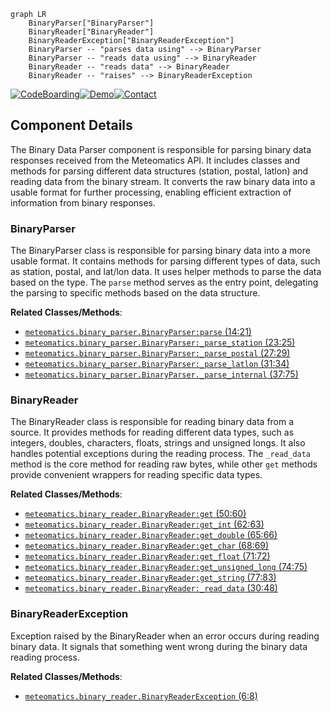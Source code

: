 ```mermaid
graph LR
    BinaryParser["BinaryParser"]
    BinaryReader["BinaryReader"]
    BinaryReaderException["BinaryReaderException"]
    BinaryParser -- "parses data using" --> BinaryParser
    BinaryParser -- "reads data using" --> BinaryReader
    BinaryReader -- "reads data" --> BinaryReader
    BinaryReader -- "raises" --> BinaryReaderException
```
[![CodeBoarding](https://img.shields.io/badge/Generated%20by-CodeBoarding-9cf?style=flat-square)](https://github.com/CodeBoarding/GeneratedOnBoardings)[![Demo](https://img.shields.io/badge/Try%20our-Demo-blue?style=flat-square)](https://www.codeboarding.org/demo)[![Contact](https://img.shields.io/badge/Contact%20us%20-%20codeboarding@gmail.com-lightgrey?style=flat-square)](mailto:codeboarding@gmail.com)

## Component Details

The Binary Data Parser component is responsible for parsing binary data responses received from the Meteomatics API. It includes classes and methods for parsing different data structures (station, postal, latlon) and reading data from the binary stream. It converts the raw binary data into a usable format for further processing, enabling efficient extraction of information from binary responses.

### BinaryParser
The BinaryParser class is responsible for parsing binary data into a more usable format. It contains methods for parsing different types of data, such as station, postal, and lat/lon data. It uses helper methods to parse the data based on the type. The `parse` method serves as the entry point, delegating the parsing to specific methods based on the data structure.


**Related Classes/Methods**:

- <a href="https://github.com/meteomatics/python-connector-api/blob/master/meteomatics/binary_parser.py#L14-L21" target="_blank" rel="noopener noreferrer">`meteomatics.binary_parser.BinaryParser:parse` (14:21)</a>
- <a href="https://github.com/meteomatics/python-connector-api/blob/master/meteomatics/binary_parser.py#L23-L25" target="_blank" rel="noopener noreferrer">`meteomatics.binary_parser.BinaryParser:_parse_station` (23:25)</a>
- <a href="https://github.com/meteomatics/python-connector-api/blob/master/meteomatics/binary_parser.py#L27-L29" target="_blank" rel="noopener noreferrer">`meteomatics.binary_parser.BinaryParser:_parse_postal` (27:29)</a>
- <a href="https://github.com/meteomatics/python-connector-api/blob/master/meteomatics/binary_parser.py#L31-L34" target="_blank" rel="noopener noreferrer">`meteomatics.binary_parser.BinaryParser:_parse_latlon` (31:34)</a>
- <a href="https://github.com/meteomatics/python-connector-api/blob/master/meteomatics/binary_parser.py#L37-L75" target="_blank" rel="noopener noreferrer">`meteomatics.binary_parser.BinaryParser._parse_internal` (37:75)</a>


### BinaryReader
The BinaryReader class is responsible for reading binary data from a source. It provides methods for reading different data types, such as integers, doubles, characters, floats, strings and unsigned longs. It also handles potential exceptions during the reading process. The `_read_data` method is the core method for reading raw bytes, while other `get` methods provide convenient wrappers for reading specific data types.


**Related Classes/Methods**:

- <a href="https://github.com/meteomatics/python-connector-api/blob/master/meteomatics/binary_reader.py#L50-L60" target="_blank" rel="noopener noreferrer">`meteomatics.binary_reader.BinaryReader:get` (50:60)</a>
- <a href="https://github.com/meteomatics/python-connector-api/blob/master/meteomatics/binary_reader.py#L62-L63" target="_blank" rel="noopener noreferrer">`meteomatics.binary_reader.BinaryReader:get_int` (62:63)</a>
- <a href="https://github.com/meteomatics/python-connector-api/blob/master/meteomatics/binary_reader.py#L65-L66" target="_blank" rel="noopener noreferrer">`meteomatics.binary_reader.BinaryReader:get_double` (65:66)</a>
- <a href="https://github.com/meteomatics/python-connector-api/blob/master/meteomatics/binary_reader.py#L68-L69" target="_blank" rel="noopener noreferrer">`meteomatics.binary_reader.BinaryReader:get_char` (68:69)</a>
- <a href="https://github.com/meteomatics/python-connector-api/blob/master/meteomatics/binary_reader.py#L71-L72" target="_blank" rel="noopener noreferrer">`meteomatics.binary_reader.BinaryReader:get_float` (71:72)</a>
- <a href="https://github.com/meteomatics/python-connector-api/blob/master/meteomatics/binary_reader.py#L74-L75" target="_blank" rel="noopener noreferrer">`meteomatics.binary_reader.BinaryReader:get_unsigned_long` (74:75)</a>
- <a href="https://github.com/meteomatics/python-connector-api/blob/master/meteomatics/binary_reader.py#L77-L83" target="_blank" rel="noopener noreferrer">`meteomatics.binary_reader.BinaryReader:get_string` (77:83)</a>
- <a href="https://github.com/meteomatics/python-connector-api/blob/master/meteomatics/binary_reader.py#L30-L48" target="_blank" rel="noopener noreferrer">`meteomatics.binary_reader.BinaryReader:_read_data` (30:48)</a>


### BinaryReaderException
Exception raised by the BinaryReader when an error occurs during reading binary data. It signals that something went wrong during the binary data reading process.


**Related Classes/Methods**:

- <a href="https://github.com/meteomatics/python-connector-api/blob/master/meteomatics/binary_reader.py#L6-L8" target="_blank" rel="noopener noreferrer">`meteomatics.binary_reader.BinaryReaderException` (6:8)</a>
